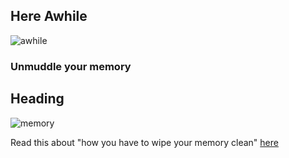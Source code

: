 <!-- title: Here Awhile -->

## Here Awhile

![awhile](http://bit.ly/awhileThis)

### Unmuddle your memory 
## Heading
![memory](https://bit.ly/memoryThis)

Read this about "how you have to wipe your memory clean" [here](https://bit.ly/habitBreak)
